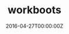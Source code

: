 ---
title: workboots
summary: Generate prediction intervals from a tidymodel workflow.
weight: 10
tags:
- Demo
- Deep Learning
date: "2016-04-27T00:00:00Z"

# Optional external URL for project (replaces project detail page).
external_link: https://markjrieke.github.io/workboots/

image:
  caption: Photo by Toa Heftiba on Unsplash
  focal_point: Smart
---